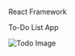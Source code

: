 React Framework

To-Do List App

![Todo Image](https://github.com/Venkatesh771/React-Framework/assets/126060585/c0fda1bc-fe50-4c09-929d-be73a965796f)


